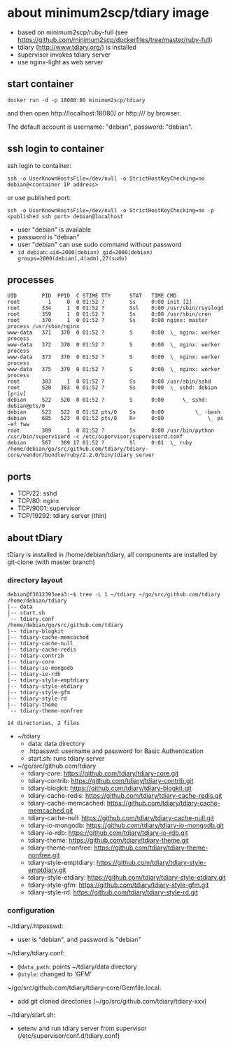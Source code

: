 # about minimum2scp/tdiary image

 * based on minimum2scp/ruby-full (see https://github.com/minimum2scp/dockerfiles/tree/master/ruby-full)
 * tdiary (http://www.tdiary.org/) is installed
 * supervisor invokes tdiary server
 * use nginx-light as web server

## start container

```
docker run -d -p 18080:80 minimum2scp/tdiary
```

and then open http://localhost:18080/ or http://<container ip address>/ by browser.

The default account is username: "debian", password: "debian".

## ssh login to container

ssh login to container:

```
ssh -o UserKnownHostsFile=/dev/null -o StrictHostKeyChecking=no debian@<container IP address>
```

or use published port:

```
ssh -o UserKnownHostsFile=/dev/null -o StrictHostKeyChecking=no -p <published ssh port> debian@localhost
```

 * user "debian" is available
 * password is "debian"
 * user "debian" can use sudo command without password
 * `id debian`: `uid=2000(debian) gid=2000(debian) groups=2000(debian),4(adm),27(sudo)`

## processes

```
UID        PID  PPID  C STIME TTY      STAT   TIME CMD
root         1     0  0 01:52 ?        Ss     0:00 init [2]
root       334     1  0 01:52 ?        Ssl    0:00 /usr/sbin/rsyslogd
root       359     1  0 01:52 ?        Ss     0:00 /usr/sbin/cron
root       370     1  0 01:52 ?        Ss     0:00 nginx: master process /usr/sbin/nginx
www-data   371   370  0 01:52 ?        S      0:00  \_ nginx: worker process
www-data   372   370  0 01:52 ?        S      0:00  \_ nginx: worker process
www-data   373   370  0 01:52 ?        S      0:00  \_ nginx: worker process
www-data   375   370  0 01:52 ?        S      0:00  \_ nginx: worker process
root       383     1  0 01:52 ?        Ss     0:00 /usr/sbin/sshd
root       520   383  0 01:52 ?        Ss     0:00  \_ sshd: debian [priv]
debian     522   520  0 01:52 ?        S      0:00      \_ sshd: debian@pts/0
debian     523   522  0 01:52 pts/0    Ss     0:00          \_ -bash
debian     685   523  0 01:52 pts/0    R+     0:00              \_ ps -ef fww
root       389     1  0 01:52 ?        Ss     0:00 /usr/bin/python /usr/bin/supervisord -c /etc/supervisor/supervisord.conf
debian     567   389 17 01:52 ?        Sl     0:01  \_ ruby /home/debian/go/src/github.com/tdiary/tdiary-core/vendor/bundle/ruby/2.2.0/bin/tdiary server
```

## ports

 * TCP/22: sshd
 * TCP/80: nginx
 * TCP/9001: supervisor
 * TCP/19292: tdiary server (thin)

## about tDiary

tDiary is installed in /home/debian/tdiary,
all components are installed by git-clone (with master branch)

### directory layout

```
debian@f3612393eea3:~$ tree -L 1 ~/tdiary ~/go/src/github.com/tdiary
/home/debian/tdiary
|-- data
|-- start.sh
`-- tdiary.conf
/home/debian/go/src/github.com/tdiary
|-- tdiary-blogkit
|-- tdiary-cache-memcached
|-- tdiary-cache-null
|-- tdiary-cache-redis
|-- tdiary-contrib
|-- tdiary-core
|-- tdiary-io-mongodb
|-- tdiary-io-rdb
|-- tdiary-style-emptdiary
|-- tdiary-style-etdiary
|-- tdiary-style-gfm
|-- tdiary-style-rd
|-- tdiary-theme
`-- tdiary-theme-nonfree

14 directories, 2 files
```

 * ~/tdiary
   * data: data directory
   * .htpasswd: username and password for Basic Authentication
   * start.sh: runs tdiary server
 * ~/go/src/github.com/tdiary
   * tdiary-core: https://github.com/tdiary/tdiary-core.git
   * tdiary-contrib: https://github.com/tdiary/tdiary-contrib.git
   * tdiary-blogkit: https://github.com/tdiary/tdiary-blogkit.git
   * tdiary-cache-redis: https://github.com/tdiary/tdiary-cache-redis.git
   * tdiary-cache-memcached: https://github.com/tdiary/tdiary-cache-memcached.git
   * tdiary-cache-null: https://github.com/tdiary/tdiary-cache-null.git
   * tdiary-io-mongodb: https://github.com/tdiary/tdiary-io-mongodb.git
   * tdiary-io-rdb: https://github.com/tdiary/tdiary-io-rdb.git
   * tdiary-theme: https://github.com/tdiary/tdiary-theme.git
   * tdiary-theme-nonfree: https://github.com/tdiary/tdiary-theme-nonfree.git
   * tdiary-style-emptdiary: https://github.com/tdiary/tdiary-style-emptdiary.git
   * tdiary-style-etdiary: https://github.com/tdiary/tdiary-style-etdiary.git
   * tdiary-style-gfm: https://github.com/tdiary/tdiary-style-gfm.git
   * tdiary-style-rd: https://github.com/tdiary/tdiary-style-rd.git

### configuration

~/tdiary/.htpasswd:

 * user is "debian", and password is "debian"

~/tdiary/tdiary.conf:

 * `@data_path`: points ~/tdiary/data directory
 * `@style`: changed to 'GFM'

~/go/src/github.com/tdiary/tdiary-core/Gemfile.local:

 * add git cloned directories (~/go/src/github.com/tdiary/tdiary-xxx)

~/tdiary/start.sh:

 * setenv and run tdiary server from supervisor (/etc/supervisor/conf.d/tdiary.conf)

